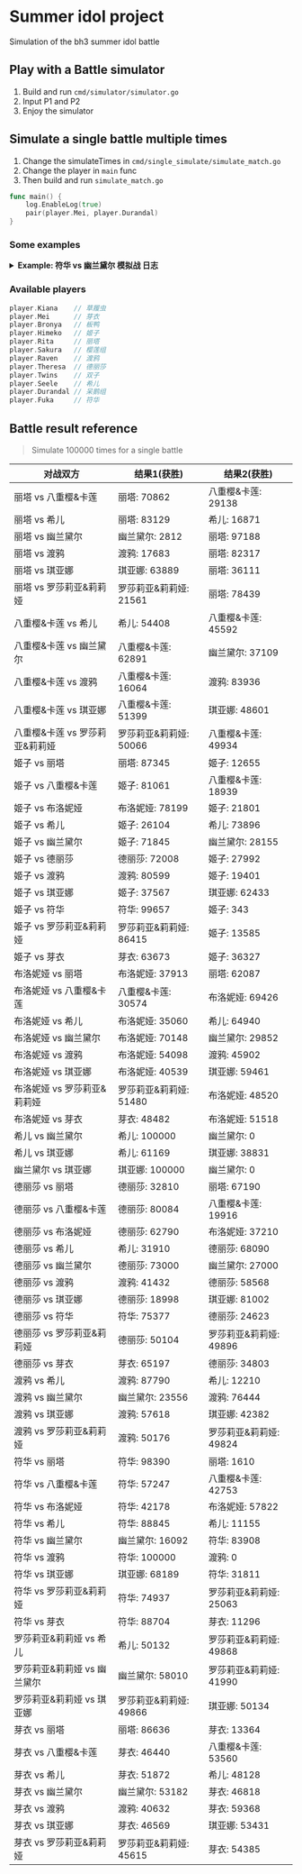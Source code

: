 # Summer idol project

Simulation of the bh3 summer idol battle

## Play with a Battle simulator

1. Build and run `cmd/simulator/simulator.go`
2. Input P1 and P2
3. Enjoy the simulator

## Simulate a single battle multiple times

1. Change the simulateTimes in `cmd/single_simulate/simulate_match.go`
2. Change the player in `main` func
3. Then build and run `simulate_match.go`
```go
func main() {
	log.EnableLog(true)
	pair(player.Mei, player.Durandal)
}
```

### Some examples

<details><summary><strong>Example: 符华 vs 幽兰黛尔 模拟战 日志</strong></summary>
<pre>
===== 比赛开始 =====
===== 回合 1 开始 =====
符华 普攻 造成 17 点元素伤害
幽兰黛尔 当前剩余 83 HP
幽兰黛尔 的攻击上升了 3 点
幽兰黛尔 普攻 造成 7 点伤害
符华 当前剩余 93 HP
===== 回合 1 结束 =====
===== 回合 2 开始 =====
符华 普攻 造成 17 点元素伤害
幽兰黛尔 当前剩余 66 HP
幽兰黛尔 的攻击上升了 3 点
幽兰黛尔 普攻 造成 10 点伤害
符华 当前剩余 83 HP
===== 回合 2 结束 =====
===== 回合 3 开始 =====
符华 发动技能 形之笔墨! 造成 18 点元素伤害
幽兰黛尔 触发弹反! 免疫伤害并返还 15 点伤害
符华 当前剩余 68 HP
幽兰黛尔 触发弹反! 免疫对方对己方命中率的影响
幽兰黛尔 的攻击上升了 3 点
幽兰黛尔 普攻 造成 13 点伤害
符华 当前剩余 55 HP
===== 回合 3 结束 =====
===== 回合 4 开始 =====
符华 普攻 造成 17 点元素伤害
幽兰黛尔 当前剩余 49 HP
幽兰黛尔 的攻击上升了 3 点
幽兰黛尔 普攻 造成 16 点伤害
符华 当前剩余 39 HP
===== 回合 4 结束 =====
===== 回合 5 开始 =====
符华 普攻 造成 17 点元素伤害
幽兰黛尔 当前剩余 32 HP
幽兰黛尔 的攻击上升了 3 点
幽兰黛尔 普攻 造成 19 点伤害
符华 当前剩余 20 HP
===== 回合 5 结束 =====
===== 回合 6 开始 =====
符华 发动技能 形之笔墨! 造成 18 点元素伤害
幽兰黛尔 当前剩余 14 HP
幽兰黛尔 的命中率下降了 25 点
幽兰黛尔 的攻击上升了 3 点
幽兰黛尔 普攻 造成 22 点伤害
符华 当前剩余 -2 HP
符华 死亡
幽兰黛尔 Wins !
===== 比赛结束 =====

Process finished with exit code 0
</pre></details>

### Available players
```go
player.Kiana    // 草履虫
player.Mei      // 芽衣
player.Bronya   // 板鸭
player.Himeko   // 姬子
player.Rita     // 丽塔
player.Sakura   // 樱莲组
player.Raven    // 渡鸦
player.Theresa  // 德丽莎
player.Twins    // 双子
player.Seele    // 希儿
player.Durandal // 呆鹅组
player.Fuka     // 符华
```

## Battle result reference 
> Simulate 100000 times for a single battle

| 对战双方                       | 结果1(获胜)            | 结果2(获胜)            |
|--------------------------------|------------------------|------------------------|
| 丽塔 vs 八重樱&卡莲            | 丽塔: 70862            | 八重樱&卡莲: 29138     |
| 丽塔 vs 希儿                   | 丽塔: 83129            | 希儿: 16871            |
| 丽塔 vs 幽兰黛尔               | 幽兰黛尔: 2812         | 丽塔: 97188            |
| 丽塔 vs 渡鸦                   | 渡鸦: 17683            | 丽塔: 82317            |
| 丽塔 vs 琪亚娜                 | 琪亚娜: 63889          | 丽塔: 36111            |
| 丽塔 vs 罗莎莉亚&莉莉娅        | 罗莎莉亚&莉莉娅: 21561 | 丽塔: 78439            |
| 八重樱&卡莲 vs 希儿            | 希儿: 54408            | 八重樱&卡莲: 45592     |
| 八重樱&卡莲 vs 幽兰黛尔        | 八重樱&卡莲: 62891     | 幽兰黛尔: 37109        |
| 八重樱&卡莲 vs 渡鸦            | 八重樱&卡莲: 16064     | 渡鸦: 83936            |
| 八重樱&卡莲 vs 琪亚娜          | 八重樱&卡莲: 51399     | 琪亚娜: 48601          |
| 八重樱&卡莲 vs 罗莎莉亚&莉莉娅 | 罗莎莉亚&莉莉娅: 50066 | 八重樱&卡莲: 49934     |
| 姬子 vs 丽塔                   | 丽塔: 87345            | 姬子: 12655            |
| 姬子 vs 八重樱&卡莲            | 姬子: 81061            | 八重樱&卡莲: 18939     |
| 姬子 vs 布洛妮娅               | 布洛妮娅: 78199        | 姬子: 21801            |
| 姬子 vs 希儿                   | 姬子: 26104            | 希儿: 73896            |
| 姬子 vs 幽兰黛尔               | 姬子: 71845            | 幽兰黛尔: 28155        |
| 姬子 vs 德丽莎                 | 德丽莎: 72008          | 姬子: 27992            |
| 姬子 vs 渡鸦                   | 渡鸦: 80599            | 姬子: 19401            |
| 姬子 vs 琪亚娜                 | 姬子: 37567            | 琪亚娜: 62433          |
| 姬子 vs 符华                   | 符华: 99657            | 姬子: 343              |
| 姬子 vs 罗莎莉亚&莉莉娅        | 罗莎莉亚&莉莉娅: 86415 | 姬子: 13585            |
| 姬子 vs 芽衣                   | 芽衣: 63673            | 姬子: 36327            |
| 布洛妮娅 vs 丽塔               | 布洛妮娅: 37913        | 丽塔: 62087            |
| 布洛妮娅 vs 八重樱&卡莲        | 八重樱&卡莲: 30574     | 布洛妮娅: 69426        |
| 布洛妮娅 vs 希儿               | 布洛妮娅: 35060        | 希儿: 64940            |
| 布洛妮娅 vs 幽兰黛尔           | 布洛妮娅: 70148        | 幽兰黛尔: 29852        |
| 布洛妮娅 vs 渡鸦               | 布洛妮娅: 54098        | 渡鸦: 45902            |
| 布洛妮娅 vs 琪亚娜             | 布洛妮娅: 40539        | 琪亚娜: 59461          |
| 布洛妮娅 vs 罗莎莉亚&莉莉娅    | 罗莎莉亚&莉莉娅: 51480 | 布洛妮娅: 48520        |
| 布洛妮娅 vs 芽衣               | 芽衣: 48482            | 布洛妮娅: 51518        |
| 希儿 vs 幽兰黛尔               | 希儿: 100000           | 幽兰黛尔: 0            |
| 希儿 vs 琪亚娜                 | 希儿: 61169            | 琪亚娜: 38831          |
| 幽兰黛尔 vs 琪亚娜             | 琪亚娜: 100000         | 幽兰黛尔: 0            |
| 德丽莎 vs 丽塔                 | 德丽莎: 32810          | 丽塔: 67190            |
| 德丽莎 vs 八重樱&卡莲          | 德丽莎: 80084          | 八重樱&卡莲: 19916     |
| 德丽莎 vs 布洛妮娅             | 德丽莎: 62790          | 布洛妮娅: 37210        |
| 德丽莎 vs 希儿                 | 希儿: 31910            | 德丽莎: 68090          |
| 德丽莎 vs 幽兰黛尔             | 德丽莎: 73000          | 幽兰黛尔: 27000        |
| 德丽莎 vs 渡鸦                 | 渡鸦: 41432            | 德丽莎: 58568          |
| 德丽莎 vs 琪亚娜               | 德丽莎: 18998          | 琪亚娜: 81002          |
| 德丽莎 vs 符华                 | 符华: 75377            | 德丽莎: 24623          |
| 德丽莎 vs 罗莎莉亚&莉莉娅      | 德丽莎: 50104          | 罗莎莉亚&莉莉娅: 49896 |
| 德丽莎 vs 芽衣                 | 芽衣: 65197            | 德丽莎: 34803          |
| 渡鸦 vs 希儿                   | 渡鸦: 87790            | 希儿: 12210            |
| 渡鸦 vs 幽兰黛尔               | 幽兰黛尔: 23556        | 渡鸦: 76444            |
| 渡鸦 vs 琪亚娜                 | 渡鸦: 57618            | 琪亚娜: 42382          |
| 渡鸦 vs 罗莎莉亚&莉莉娅        | 渡鸦: 50176            | 罗莎莉亚&莉莉娅: 49824 |
| 符华 vs 丽塔                   | 符华: 98390            | 丽塔: 1610             |
| 符华 vs 八重樱&卡莲            | 符华: 57247            | 八重樱&卡莲: 42753     |
| 符华 vs 布洛妮娅               | 符华: 42178            | 布洛妮娅: 57822        |
| 符华 vs 希儿                   | 符华: 88845            | 希儿: 11155            |
| 符华 vs 幽兰黛尔               | 幽兰黛尔: 16092        | 符华: 83908            |
| 符华 vs 渡鸦                   | 符华: 100000           | 渡鸦: 0                |
| 符华 vs 琪亚娜                 | 琪亚娜: 68189          | 符华: 31811            |
| 符华 vs 罗莎莉亚&莉莉娅        | 符华: 74937            | 罗莎莉亚&莉莉娅: 25063 |
| 符华 vs 芽衣                   | 符华: 88704            | 芽衣: 11296            |
| 罗莎莉亚&莉莉娅 vs 希儿        | 希儿: 50132            | 罗莎莉亚&莉莉娅: 49868 |
| 罗莎莉亚&莉莉娅 vs 幽兰黛尔    | 幽兰黛尔: 58010        | 罗莎莉亚&莉莉娅: 41990 |
| 罗莎莉亚&莉莉娅 vs 琪亚娜      | 罗莎莉亚&莉莉娅: 49866 | 琪亚娜: 50134          |
| 芽衣 vs 丽塔                   | 丽塔: 86636            | 芽衣: 13364            |
| 芽衣 vs 八重樱&卡莲            | 芽衣: 46440            | 八重樱&卡莲: 53560     |
| 芽衣 vs 希儿                   | 芽衣: 51872            | 希儿: 48128            |
| 芽衣 vs 幽兰黛尔               | 幽兰黛尔: 53182        | 芽衣: 46818            |
| 芽衣 vs 渡鸦                   | 渡鸦: 40632            | 芽衣: 59368            |
| 芽衣 vs 琪亚娜                 | 芽衣: 46569            | 琪亚娜: 53431          |
| 芽衣 vs 罗莎莉亚&莉莉娅        | 罗莎莉亚&莉莉娅: 45615 | 芽衣: 54385            |

